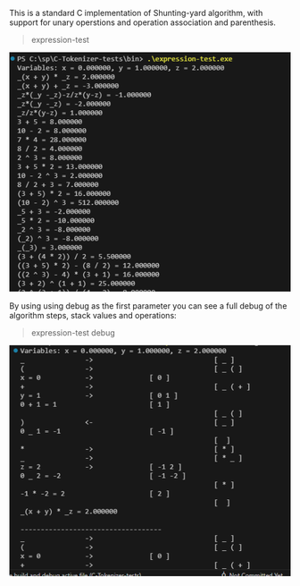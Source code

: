 This is a standard C implementation of Shunting-yard algorithm, with support for unary operstions and operation association and parenthesis.

> expression-test

![Case tests](image.png)

By using using debug as the first parameter you can see a full debug of the algorithm steps, stack values and operations:

> expression-test debug

![debug switch](image-1.png)
